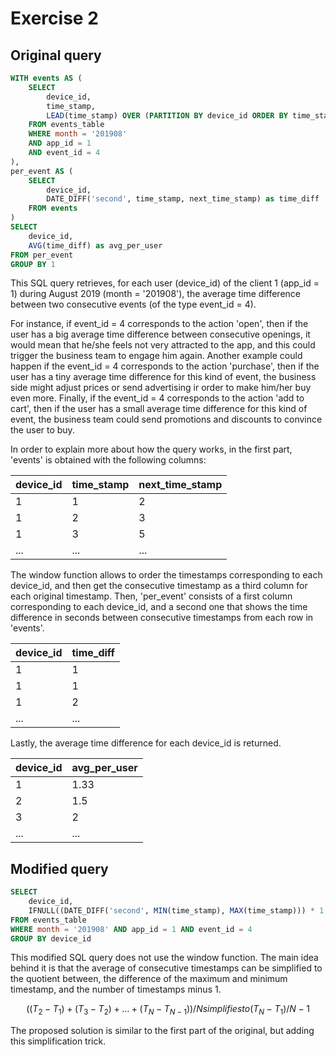 # Exercise 2

## Original query

```sql
WITH events AS (
	SELECT
		device_id,
		time_stamp,
		LEAD(time_stamp) OVER (PARTITION BY device_id ORDER BY time_stamp) as next_time_stamp
	FROM events_table
	WHERE month = '201908'
	AND app_id = 1
	AND event_id = 4
),
per_event AS (
	SELECT
		device_id,
		DATE_DIFF('second', time_stamp, next_time_stamp) as time_diff
	FROM events
)
SELECT
	device_id,
	AVG(time_diff) as avg_per_user
FROM per_event
GROUP BY 1
```

This SQL query retrieves, for each user (device_id) of the client 1 (app_id = 1) during August 2019 (month = '201908'), the average time difference between two consecutive events (of the type event_id = 4). 

For instance, if event_id = 4 corresponds to the action 'open', then if the user has a big average time difference between consecutive openings, it would mean that he/she feels not very attracted to the app, and this could trigger the business team to engage him again. Another example could happen if the event_id = 4 corresponds to the action 'purchase', then if the user has a tiny average time difference for this kind of event, the business side might adjust prices or send advertising ir order to make him/her buy even more. Finally, if the event_id = 4 corresponds to the action 'add to cart', then if the user has a small average time difference for this kind of event, the business team could send promotions and discounts to convince the user to buy.

In order to explain more about how the query works, in the first part, 'events' is obtained with the following columns:

| device_id | time_stamp | next_time_stamp |
| 	 --- 	|    ---     |       ---       |
|	 1	    |	  1	     | 		  2		   |
|	 1	    |	  2	     | 		  3	       |
|	 1	    |	  3	   	 | 	      5        |
|   ...	  	|	 ...	 | 	     ...	   |
   
The window function allows to order the timestamps corresponding to each device_id, and then get the consecutive timestamp as a third column for each original timestamp.
Then, 'per_event' consists of a first column corresponding to each device_id, and a second one that shows the time difference in seconds between consecutive timestamps from each row in 'events'.

| device_id | time_diff  |
| 	 --- 	|    ---     |
|  	  1	    |	  1	  	 |
|	  1	    |	  1	  	 |
|	  1	    |	  2	     |
|    ...	|	 ...	 | 	

Lastly, the average time difference for each device_id is returned.

| device_id | avg_per_user |
| 	 --- 	|     --- 	   |
|	  1	    |	  1.33	   |	
|	  2	    |	  1.5	   |	
|	  3	    |	   2	   |
|    ...	|	  ...	   |	


## Modified query

```sql
SELECT
	device_id,
	IFNULL((DATE_DIFF('second', MIN(time_stamp), MAX(time_stamp))) * 1.0 /NULLIF(COUNT(device_id)-1,0) ,0) as avg_per_user
FROM events_table
WHERE month = '201908' AND app_id = 1 AND event_id = 4
GROUP BY device_id 
```

This modified SQL query does not use the window function. The main idea behind it is that the average of consecutive timestamps can be simplified to the quotient between, the difference of the maximum and minimum timestamp, and the number of timestamps minus 1.

```math
((T_2-T_1) + (T_3-T_2) + … + (T_N-T_{N-1})) / N  simplifies to (T_N-T_1) / N-1
```

The proposed solution is similar to the first part of the original, but adding this simplification trick.

